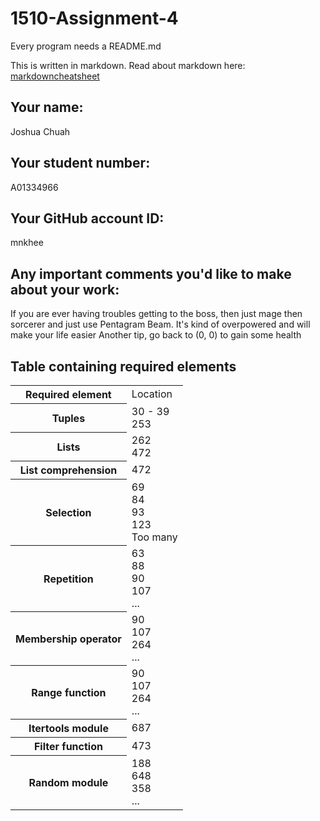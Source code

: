 # 1510-Assignment-4

Every program needs a README.md

This is written in markdown. Read about markdown here: [markdowncheatsheet](https://www.markdownguide.org/cheat-sheet/)

## Your name:
Joshua Chuah

## Your student number:
A01334966

## Your GitHub account ID:
mnkhee

## Any important comments you'd like to make about your work:
If you are ever having troubles getting to the boss, then just mage then sorcerer and just use Pentagram Beam. It's kind of overpowered and will make your life easier
Another tip, go back to (0, 0) to gain some health

## Table containing required elements

<table style="width:100%">
  <tr>
    <th>Required element</th>
    <td>Location</td>
  </tr>
  <tr>
    <th>Tuples</th>
    <td> 30 - 39 <br> 253 </td>
  </tr>
  <tr>
    <th>Lists</th>
    <td> 262 <br> 472 </td>
  </tr>
  <tr>
    <th>List comprehension</th>
    <td> 472 </td>
  </tr>
  <tr>
    <th>Selection</th>
    <td> 69 <br> 84 <br> 93 <br> 123 <br> Too many </td>
  </tr>
  <tr>
    <th>Repetition</th>
    <td> 63 <br> 88 <br> 90 <br> 107 <br> ... </td>
  </tr>
  <tr>
    <th>Membership operator</th>
    <td> 90 <br> 107 <br> 264 <br> ... </td>
  </tr>
  <tr>
    <th>Range function</th>
    <td> 90 <br> 107 <br> 264 <br> ... </td>
  </tr>
  <tr>
    <th>Itertools module</th>
    <td> 687 </td>
  </tr>
  <tr>
    <th>Filter function</th>
    <td> 473 </td>
  </tr>
  <tr>
    <th>Random module</th>
    <td> 188 <br> 648 <br> 358 <br> ... </td>
  </tr>


</table>
